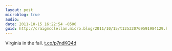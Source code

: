 ```yaml
---
layout: post
microblog: true
audio: 
date: 2011-10-15 16:22:54 -0500
guid: http://craigmcclellan.micro.blog/2011/10/15/t125320769591984129.html
---
```

Virginia in the fall.  [t.co/p7ndKQ4d](http://t.co/p7ndKQ4d)
